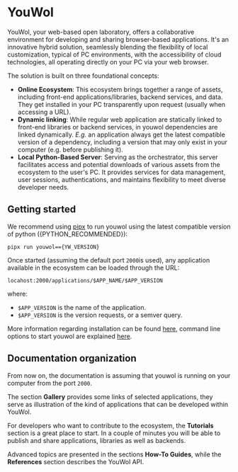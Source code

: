 # YouWol

YouWol, your web-based open laboratory, offers a collaborative environment for developing and sharing browser-based
applications.
It's an innovative hybrid solution, seamlessly blending the flexibility of local customization,
typical of PC environments, with the accessibility of cloud technologies, all operating directly on your PC via your
web browser.

<!--
**Because it runs in a browser**:

*  Seamless and transparent lazy fetching of everything (backends, frontends, data) when accessing a URL.
*  Frontend libraries are executed in an OS-independent environment, taking advantages of a standardized API
to access diverse peripherals as well as performance-oriented solutions.

**Because it is hosted in your PC**:

*  After initial fetched, data are persisted forever, improving performances
*  Applications can rely on backends, that gets downloaded and run transparently in your PC
*  Applications can use data that only exists in your PC
*  Linking an application against libraries or backends accounts for versions that may only exist
in your computer (before publishing them).

It is a novel type of hybrid local/cloud solution that aims to provide an environment highly customizable
(just like PC), as well as widely accessible (just like cloud platform).

Here's a practical example for clarification. Suppose a user is using an application called `foo` that relies on a component
named `bar` (be it frontend or backend). When this user release a new compatible version of `bar` locally on his computer,
`foo` will automatically pick the change. Subsequently, when he published the updated version of `bar` online,
everyone else will receive the update the next time they use `foo` on their computer. In the same line, this mechanism
also applies for data. Constructed using contemporary and standard web technologies (1), it positions YouWol as an ideal
collaborative space for research and development, fostering innovation.
{ .annotate }
1.  Thinking of Multi-threading, GPU, WebAssembly, Python, ESM, *etc*

-->

The solution is built on three foundational concepts:

-   **Online Ecosystem**: This ecosystem brings together a range of assets, including front-end applications/libraries,
    backend services, and data. They get installed in your PC transparently upon request (usually when accessing a URL).
-   **Dynamic linking**: While regular web application are statically linked to front-end libraries or backend services,
    in youwol dependencies are linked dynamically. _E.g._ an application always get the latest compatible version of a dependency,
    including a version that may only exist in your computer (e.g. before publishing it).
-   **Local Python-Based Server**: Serving as the orchestrator, this server facilitates access and potential downloads
    of various assets from the ecosystem to the user's PC.
    It provides services for data management, user sessions, authentications, and maintains flexibility to meet diverse developer needs.

<!--
The essence of YouWol lies in fostering collaboration:

*  **Automatic Data Sharing**: In YouWol, data behaves like files organized in a tree structure resembling a file system.
Upon publishing, data automatically downloads when requested by any YouWol user (subject to permissions).
*  **Automatic Code Sharing**: When new versions of libraries/backends get published, either in the ecosystem or in your
PC as work in progress, they get automatically caught up by application and linked dynamically.
*  **Collaborative Operating System**: Building on the previous points, YouWol facilitates the emulation of
an operating system within web browsers. Going beyond conventional OS, it can be accessed from any browser, enables
seamless sharing of environments & profiles, and more.
-->

## Getting started

We recommend using [pipx](https://github.com/pypa/pipx) to run youwol using the latest compatible version of python ({PYTHON_RECOMMENDED}):

```shell
pipx run youwol=={YW_VERSION}
```

Once started (assuming the default port `2000`is used),
any application available in the ecosystem can be loaded through the URL:

`locahost:2000/applications/$APP_NAME/$APP_VERSION`

where:

-   `$APP_VERSION` is the name of the application.
-   `$APP_VERSION` is the version requests, or a semver query.

More information regarding installation can be found [here](@nav/how-to/install-youwol.md),
command line options to start youwol are explained [here](@nav/how-to/start-youwol.md).

## Documentation organization

From now on, the documentation is assuming that youwol is running on your computer from the port `2000`.

The section **Gallery** provides some links of selected applications, they serve as illustration of the kind
of applications that can be developed within YouWol.

For developers who want to contribute to the ecosystem, the **Tutorials** section is a great place
to start. In a couple of minutes you will be able to publish and share applications, libraries as well as backends.

Advanced topics are presented in the sections **How-To Guides**, while the **References** section describes
the YouWol API.
